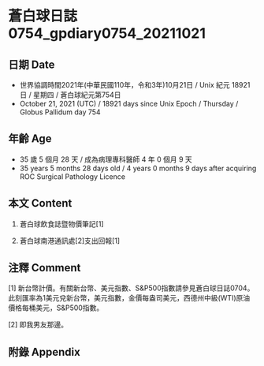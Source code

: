 [_metadata_:encoding]: - "utf-8"
[_metadata_:language]: - "zh-Hant-TW"
[_metadata_:fileformat]: - "markdown"
[_metadata_:MIME_type]: - "text/plain"
[_metadata_:markdown_version]: - "commonmark version 0.30"
[_metadata_:markdown_spec]: - "https://spec.commonmark.org/0.30/"

# 蒼白球日誌0754_gpdiary0754_20211021 #

## 日期 Date ##

* 世界協調時間2021年(中華民國110年，令和3年)10月21日 / Unix 紀元 18921 日 / 星期四 / 蒼白球紀元第754日
* October 21, 2021 (UTC) / 18921 days since Unix Epoch / Thursday / Globus Pallidum day 754

## 年齡 Age ##

* 35 歲 5 個月 28 天 / 成為病理專科醫師 4 年 0 個月 9 天
* 35 years 5 months 28 days old / 4 years 0 months 9 days after acquiring ROC Surgical Pathology Licence

## 本文 Content ##

1. 蒼白球飲食誌暨物價筆記[1]

    
2. 蒼白球南港通訊處[2]支出回報[1]

    

## 注釋 Comment ##

[1] 新台幣計價。有關新台幣、美元指數、S&P500指數請參見蒼白球日誌0704。此刻匯率為1美元兌新台幣，美元指數，金價每盎司美元，西德州中級(WTI)原油價格每桶美元，S&P500指數。


[2] 即我男友那邊。



## 附錄 Appendix ##

